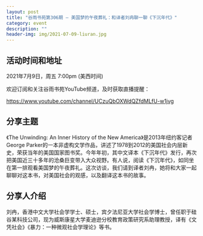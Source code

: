 ```yaml
---
layout: post
title: "谷雨书苑第306期 — 美国梦的午夜葬礼：和译者刘冉聊一聊《下沉年代》"
category: event
description: ""
header-img: img/2021-07-09-liuran.jpg
---
```



## 活动时间和地址
2021年7月9日，周五 7:00pm (美西时间)

欢迎订阅和关注谷雨书苑YouTube频道，及时获取直播提醒：

https://www.youtube.com/channel/UCzuQbOXWdQZfdMLfU-w1jvg



## 分享主题

《The Unwinding: An Inner History of the New America》是2013年纽约客记者George Parker的一本非虚构文学作品，讲述了1978到2012的美国社会内层新史，荣获当年的美国国家图书奖。今年年初，其中文译本《下沉年代》发行，再次把美国近三十多年的沧桑巨变带入大众视野。有人说，阅读《下沉年代》，如同坐在第一排观看美国梦的午夜葬礼。这次访谈，我们请到译者刘冉，她将和大家一起聊聊对这本书，对美国社会的观感，以及翻译这本书的故事。

## 分享人介绍
刘冉，香港中文大学社会学学士、硕士，宾夕法尼亚大学社会学博士，曾任职于硅谷某科技公司，现为威斯康星大学麦迪逊分校教育政策研究系助理教授，译有《文凭社会》《暴力：一种微观社会学理论》等书。
